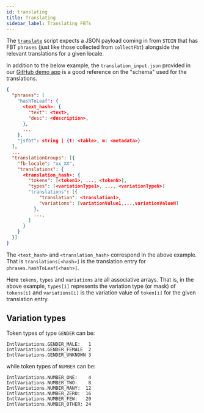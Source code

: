 ```yaml
---
id: translating
title: Translating
sidebar_label: Translating FBTs
---
```


The [`translate`](https://github.com/facebook/fbt/blob/main/packages/babel-plugin-fbt/src/bin/translate.js) script expects a JSON payload coming in from `STDIN`
that has FBT `phrases` (just like those collected from `collectFbt`)
alongside the relevant translations for a given locale.

In addition to the below example, the `translation_input.json`
provided in our [GitHub demo
app](https://github.com/facebook/fbt/blob/main/demo-app/translation_input.json)
is a good reference on the "schema" used for the translations.

```json
{
  "phrases": [
    "hashToLeaf": {
      <text_hash>: {
        "text": <text>,
        "desc": <description>,
      },
      ...
    },
    "jsfbt": string | {t: <table>, m: <metadata>}
  ],
  ...
  "translationGroups": [{
    "fb-locale": "xx_XX",
    "translations": {
      <translation_hash>: {
        "tokens": [<token1>, ..., <tokenN>],
        "types": [<variationType1>, ..., <variationTypeN>]
        "translations": [{
            "translation": <translation1>,
            "variations": [variationValue1,...,variationValueN]
          },
          ...,
        ]
      }
    }
  }]
}
```

The `<text_hash>` and `<translation_hash>` correspond in the above example.
That is `translations[<hash>]` is the translation entry for
`phrases.hashToLeaf[<hash>]`.

Here `tokens`, `types` and `variations` are all associative arrays. That is, in
the above example, `types[i]` represents the variation type (or mask) of
`tokens[i]` and `variations[i]` is the variation value of `token[i]` for the
given translation entry.

## Variation types

Token types of type `GENDER` can be:

```
IntlVariations.GENDER_MALE:   1
IntlVariations.GENDER_FEMALE  2
IntlVariations.GENDER_UNKNOWN 3
```

while token types of `NUMBER` can be:

```
IntlVariations.NUMBER_ONE:    4
IntlVariations.NUMBER_TWO:    8
IntlVariations.NUMBER_MANY:  12
IntlVariations.NUMBER_ZERO:  16
IntlVariations.NUMBER_FEW:   20
IntlVariations.NUMBER_OTHER: 24
```
